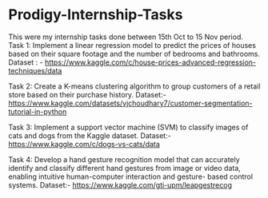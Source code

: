 # Prodigy-Internship-Tasks
This were my internship tasks done between 15th Oct to 15 Nov period.
Task 1: Implement a linear regression model to predict the prices of houses based on their square footage and the number of bedrooms and bathrooms.
Dataset : - https://www.kaggle.com/c/house-prices-advanced-regression-techniques/data

Task 2: Create a K-means clustering algorithm to group customers of a retail store based on their purchase history.
Dataset:- https://www.kaggle.com/datasets/vjchoudhary7/customer-segmentation-tutorial-in-python

Task 3: Implement a support vector machine (SVM) to classify images of cats and dogs from the Kaggle dataset.
Dataset:- https://www.kaggle.com/c/dogs-vs-cats/data

Task 4: Develop a hand gesture recognition model that can accurately identify and classify different hand gestures from image or video data, enabling intuitive human-computer interaction and gesture- based control systems.
Dataset:- https://www.kaggle.com/gti-upm/leapgestrecog
